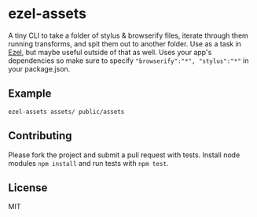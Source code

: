 # ezel-assets

A tiny CLI to take a folder of stylus & browserify files, iterate through them running transforms, and spit them out to another folder. Use as a task in [Ezel](http://ezeljs.com), but maybe useful outside of that as well. Uses your app's dependencies so make sure to specify `"browserify":"*", "stylus":"*"` in your package.json.

## Example

````
ezel-assets assets/ public/assets
````

## Contributing

Please fork the project and submit a pull request with tests. Install node modules `npm install` and run tests with `npm test`.

## License

MIT